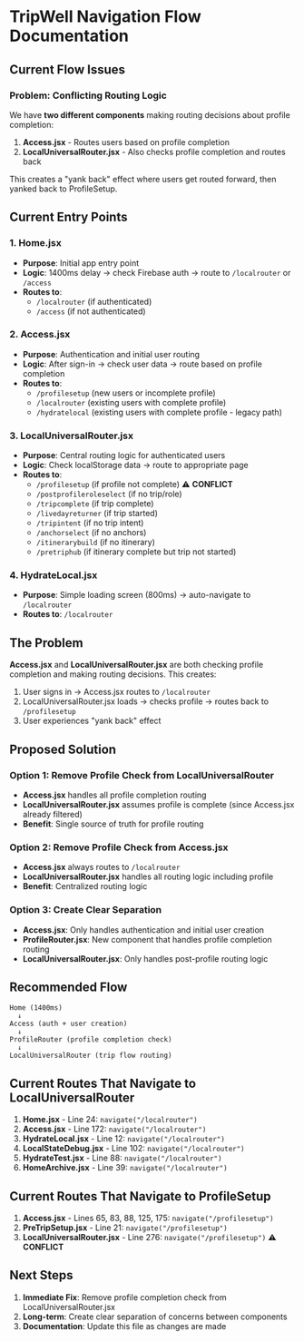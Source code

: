 # TripWell Navigation Flow Documentation

## Current Flow Issues

### Problem: Conflicting Routing Logic
We have **two different components** making routing decisions about profile completion:

1. **Access.jsx** - Routes users based on profile completion
2. **LocalUniversalRouter.jsx** - Also checks profile completion and routes back

This creates a "yank back" effect where users get routed forward, then yanked back to ProfileSetup.

## Current Entry Points

### 1. Home.jsx
- **Purpose**: Initial app entry point
- **Logic**: 1400ms delay → check Firebase auth → route to `/localrouter` or `/access`
- **Routes to**: 
  - `/localrouter` (if authenticated)
  - `/access` (if not authenticated)

### 2. Access.jsx  
- **Purpose**: Authentication and initial user routing
- **Logic**: After sign-in → check user data → route based on profile completion
- **Routes to**:
  - `/profilesetup` (new users or incomplete profile)
  - `/localrouter` (existing users with complete profile)
  - `/hydratelocal` (existing users with complete profile - legacy path)

### 3. LocalUniversalRouter.jsx
- **Purpose**: Central routing logic for authenticated users
- **Logic**: Check localStorage data → route to appropriate page
- **Routes to**:
  - `/profilesetup` (if profile not complete) ⚠️ **CONFLICT**
  - `/postprofileroleselect` (if no trip/role)
  - `/tripcomplete` (if trip complete)
  - `/livedayreturner` (if trip started)
  - `/tripintent` (if no trip intent)
  - `/anchorselect` (if no anchors)
  - `/itinerarybuild` (if no itinerary)
  - `/pretriphub` (if itinerary complete but trip not started)

### 4. HydrateLocal.jsx
- **Purpose**: Simple loading screen (800ms) → auto-navigate to `/localrouter`
- **Routes to**: `/localrouter`

## The Problem

**Access.jsx** and **LocalUniversalRouter.jsx** are both checking profile completion and making routing decisions. This creates:

1. User signs in → Access.jsx routes to `/localrouter`
2. LocalUniversalRouter.jsx loads → checks profile → routes back to `/profilesetup`
3. User experiences "yank back" effect

## Proposed Solution

### Option 1: Remove Profile Check from LocalUniversalRouter
- **Access.jsx** handles all profile completion routing
- **LocalUniversalRouter.jsx** assumes profile is complete (since Access.jsx already filtered)
- **Benefit**: Single source of truth for profile routing

### Option 2: Remove Profile Check from Access.jsx  
- **Access.jsx** always routes to `/localrouter`
- **LocalUniversalRouter.jsx** handles all routing logic including profile
- **Benefit**: Centralized routing logic

### Option 3: Create Clear Separation
- **Access.jsx**: Only handles authentication and initial user creation
- **ProfileRouter.jsx**: New component that handles profile completion routing
- **LocalUniversalRouter.jsx**: Only handles post-profile routing logic

## Recommended Flow

```
Home (1400ms) 
  ↓
Access (auth + user creation)
  ↓
ProfileRouter (profile completion check)
  ↓
LocalUniversalRouter (trip flow routing)
```

## Current Routes That Navigate to LocalUniversalRouter

1. **Home.jsx** - Line 24: `navigate("/localrouter")`
2. **Access.jsx** - Line 172: `navigate("/localrouter")`  
3. **HydrateLocal.jsx** - Line 12: `navigate("/localrouter")`
4. **LocalStateDebug.jsx** - Line 102: `navigate("/localrouter")`
5. **HydrateTest.jsx** - Line 88: `navigate("/localrouter")`
6. **HomeArchive.jsx** - Line 39: `navigate("/localrouter")`

## Current Routes That Navigate to ProfileSetup

1. **Access.jsx** - Lines 65, 83, 88, 125, 175: `navigate("/profilesetup")`
2. **PreTripSetup.jsx** - Line 21: `navigate("/profilesetup")`
3. **LocalUniversalRouter.jsx** - Line 276: `navigate("/profilesetup")` ⚠️ **CONFLICT**

## Next Steps

1. **Immediate Fix**: Remove profile completion check from LocalUniversalRouter.jsx
2. **Long-term**: Create clear separation of concerns between components
3. **Documentation**: Update this file as changes are made
